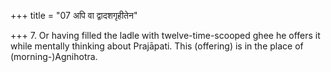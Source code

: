 +++
title = "07 अपि वा द्वादशगृहीतेन"

+++
7. Or having filled the ladle with twelve-time-scooped ghee he offers it while mentally thinking about Prajāpati. This (offering) is in the place of (morning-)Agnihotra.

